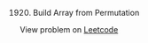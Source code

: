 1920. Build Array from Permutation

View problem on [Leetcode](https://leetcode.com/problems/build-array-from-permutation/description/)